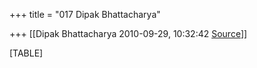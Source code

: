 +++
title = "017 Dipak Bhattacharya"

+++
[[Dipak Bhattacharya	2010-09-29, 10:32:42 [Source](https://groups.google.com/g/bvparishat/c/fukRdMxnbWQ)]]



[TABLE]

  

